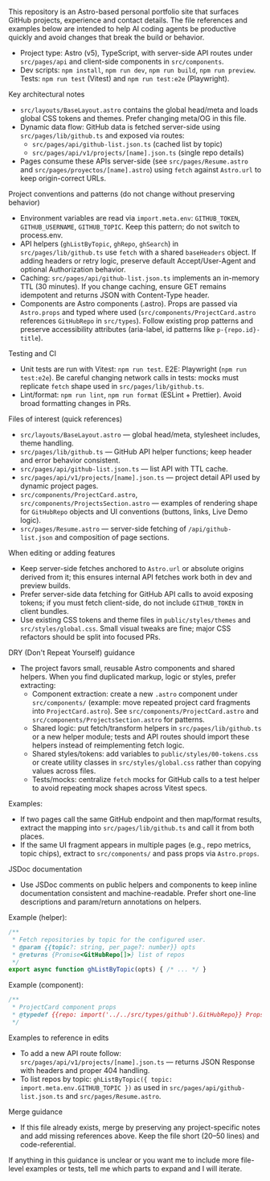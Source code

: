 <!-- .github/copilot-instructions.md - Guidance for AI coding agents -->

This repository is an Astro-based personal portfolio site that surfaces GitHub projects, experience and contact details. The file references and examples below are intended to help AI coding agents be productive quickly and avoid changes that break the build or behavior.

- Project type: Astro (v5), TypeScript, with server-side API routes under `src/pages/api` and client-side components in `src/components`.
- Dev scripts: `npm install`, `npm run dev`, `npm run build`, `npm run preview`. Tests: `npm run test` (Vitest) and `npm run test:e2e` (Playwright).

Key architectural notes
- `src/layouts/BaseLayout.astro` contains the global head/meta and loads global CSS tokens and themes. Prefer changing meta/OG in this file.
- Dynamic data flow: GitHub data is fetched server-side using `src/pages/lib/github.ts` and exposed via routes:
  - `src/pages/api/github-list.json.ts` (cached list by topic)
  - `src/pages/api/v1/projects/[name].json.ts` (single repo details)
- Pages consume these APIs server-side (see `src/pages/Resume.astro` and `src/pages/proyectos/[name].astro`) using `fetch` against `Astro.url` to keep origin-correct URLs.

Project conventions and patterns (do not change without preserving behavior)
- Environment variables are read via `import.meta.env`: `GITHUB_TOKEN`, `GITHUB_USERNAME`, `GITHUB_TOPIC`. Keep this pattern; do not switch to process.env.
- API helpers (`ghListByTopic`, `ghRepo`, `ghSearch`) in `src/pages/lib/github.ts` use `fetch` with a shared `baseHeaders` object. If adding headers or retry logic, preserve default Accept/User-Agent and optional Authorization behavior.
- Caching: `src/pages/api/github-list.json.ts` implements an in-memory TTL (30 minutes). If you change caching, ensure GET remains idempotent and returns JSON with Content-Type header.
- Components are Astro components (.astro). Props are passed via `Astro.props` and typed where used (`src/components/ProjectCard.astro` references `GitHubRepo` in `src/types`). Follow existing prop patterns and preserve accessibility attributes (aria-label, id patterns like `p-{repo.id}-title`).

Testing and CI
- Unit tests are run with Vitest: `npm run test`. E2E: Playwright (`npm run test:e2e`). Be careful changing network calls in tests: mocks must replicate `fetch` shape used in `src/pages/lib/github.ts`.
- Lint/format: `npm run lint`, `npm run format` (ESLint + Prettier). Avoid broad formatting changes in PRs.

Files of interest (quick references)
- `src/layouts/BaseLayout.astro` — global head/meta, stylesheet includes, theme handling.
- `src/pages/lib/github.ts` — GitHub API helper functions; keep header and error behavior consistent.
- `src/pages/api/github-list.json.ts` — list API with TTL cache.
- `src/pages/api/v1/projects/[name].json.ts` — project detail API used by dynamic project pages.
- `src/components/ProjectCard.astro`, `src/components/ProjectsSection.astro` — examples of rendering shape for `GitHubRepo` objects and UI conventions (buttons, links, Live Demo logic).
- `src/pages/Resume.astro` — server-side fetching of `/api/github-list.json` and composition of page sections.

When editing or adding features
- Keep server-side fetches anchored to `Astro.url` or absolute origins derived from it; this ensures internal API fetches work both in dev and preview builds.
- Prefer server-side data fetching for GitHub API calls to avoid exposing tokens; if you must fetch client-side, do not include `GITHUB_TOKEN` in client bundles.
- Use existing CSS tokens and theme files in `public/styles/themes` and `src/styles/global.css`. Small visual tweaks are fine; major CSS refactors should be split into focused PRs.

DRY (Don't Repeat Yourself) guidance
 - The project favors small, reusable Astro components and shared helpers. When you find duplicated markup, logic or styles, prefer extracting:
   - Component extraction: create a new `.astro` component under `src/components/` (example: move repeated project card fragments into `ProjectCard.astro`). See `src/components/ProjectCard.astro` and `src/components/ProjectsSection.astro` for patterns.
   - Shared logic: put fetch/transform helpers in `src/pages/lib/github.ts` or a new helper module; tests and API routes should import these helpers instead of reimplementing fetch logic.
   - Shared styles/tokens: add variables to `public/styles/00-tokens.css` or create utility classes in `src/styles/global.css` rather than copying values across files.
   - Tests/mocks: centralize `fetch` mocks for GitHub calls to a test helper to avoid repeating mock shapes across Vitest specs.

 Examples:
 - If two pages call the same GitHub endpoint and then map/format results, extract the mapping into `src/pages/lib/github.ts` and call it from both places.
 - If the same UI fragment appears in multiple pages (e.g., repo metrics, topic chips), extract to `src/components/` and pass props via `Astro.props`.

JSDoc documentation
- Use JSDoc comments on public helpers and components to keep inline documentation consistent and machine-readable. Prefer short one-line descriptions and param/return annotations on helpers.

Example (helper):
```ts
/**
 * Fetch repositories by topic for the configured user.
 * @param {{topic?: string, per_page?: number}} opts
 * @returns {Promise<GitHubRepo[]>} list of repos
 */
export async function ghListByTopic(opts) { /* ... */ }
```

Example (component):
```ts
/**
 * ProjectCard component props
 * @typedef {{repo: import('../../src/types/github').GitHubRepo}} Props
 */
```

Examples to reference in edits
- To add a new API route follow: `src/pages/api/v1/projects/[name].json.ts` — returns JSON Response with headers and proper 404 handling.
- To list repos by topic: `ghListByTopic({ topic: import.meta.env.GITHUB_TOPIC })` as used in `src/pages/api/github-list.json.ts` and `src/pages/Resume.astro`.

Merge guidance
- If this file already exists, merge by preserving any project-specific notes and add missing references above. Keep the file short (20–50 lines) and code-referential.

If anything in this guidance is unclear or you want me to include more file-level examples or tests, tell me which parts to expand and I will iterate.
